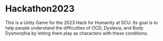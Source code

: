 # Hackathon2023

This is a Unity Game for the 2023 Hack for Humanity at SCU. Its goal is to help people understand the difficulties of OCD, Dyslexia, and Body Dysmorphia by letting them play as characters with these conditions.
